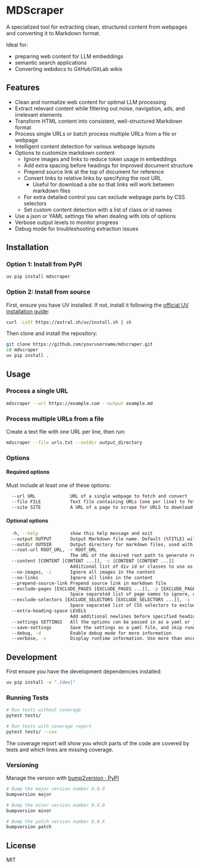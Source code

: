 # MDScraper

A specialized tool for extracting clean, structured content from webpages and converting it to Markdown format.

Ideal for:

- preparing web content for LLM embeddings
- semantic search applications
- Converting webdocs to GitHub/GitLab wikis

## Features

- Clean and normalize web content for optimal LLM processing
- Extract relevant content while filtering out noise, navigation, ads, and irrelevant elements
- Transform HTML content into consistent, well-structured Markdown format
- Process single URLs or batch process multiple URLs from a file or webpage
- Intelligent content detection for various webpage layouts
- Options to customize markdown content
  - Ignore images and links to reduce token usage in embeddings
  - Add extra spacing before headings for improved document structure
  - Prepend source link at the top of document for reference
  - Convert links to relative links by specifying the root URL
    - Useful for download a site so that links will work between markdown files
  - For extra detailed control you can exclude webpage parts by CSS selectors
  - Set custom content detection with a list of class or id names
- Use a json or YAML settings file when dealing with lots of options
- Verbose output levels to monitor progress
- Debug mode for troubleshooting extraction issues

## Installation

### Option 1: Install from PyPI

```bash
uv pip install mdscraper
```

### Option 2: Install from source

First, ensure you have UV installed. If not, install it following the [official UV installation guide](https://github.com/astral-sh/uv):

```bash
curl -LsSf https://astral.sh/uv/install.sh | sh
```

Then clone and install the repository:

```bash
git clone https://github.com/yourusername/mdscraper.git
cd mdscraper
uv pip install .
```

## Usage

### Process a single URL

```bash
mdscraper --url https://example.com --output example.md
```

### Process multiple URLs from a file

Create a text file with one URL per line, then run:

```bash
mdscraper --file urls.txt --outdir output_directory
```

### Options

#### Required options

Must include at least one of these options:

```bash
  --url URL             URL of a single webpage to fetch and convert
  --file FILE           Text file containing URLs (one per line) to fetch and convert
  --site SITE           A URL of a page to scrape for URLS to download a site
```

#### Optional options

```bash
  -h, --help            show this help message and exit
  --output OUTPUT       Output Markdown file name. Default (%TITLE) will generate a filename based on the Webpage Title. If you prefer to use the URL set this to %URL. Otherwise, use to set as the desired filename
  --outdir OUTDIR       Output directory for markdown files, used with --file, --site, or with generated --output
  --root-url ROOT_URL, -r ROOT_URL
                        The URL of the desired root path to generate relatives links for downloaded pages.
  --content [CONTENT [CONTENT ...]], -c [CONTENT [CONTENT ...]]
                        Additional list of div id or classes to use as the main content
  --no-images, -i       Ignore all images in the content
  --no-links            Ignore all links in the content
  --prepend-source-link Prepend source link in markdown file
  --exclude-pages [EXCLUDE_PAGES [EXCLUDE_PAGES ...]], -p [EXCLUDE_PAGES [EXCLUDE_PAGES ...]]
                        Space separated list of page names to ignore, can unix filename pattern matching.
  --exclude-selectors [EXCLUDE_SELECTORS [EXCLUDE_SELECTORS ...]], -s [EXCLUDE_SELECTORS [EXCLUDE_SELECTORS ...]]
                        Space separated list of CSS selectors to exclude
  --extra-heading-space LEVELS
                        Add additional newlines before specified heading levels (e.g., "1,2,3" for h1,h2,h3 or "all" for all headings)
  --settings SETTINGS   All the options can be passed in as a yaml or json file. CLI options will take precedence
  --save-settings       Save the settings as a yaml file, and skip running. Filename will be mdscrapper_{YYYmmdd_HHMM}.yaml
  --debug, -d           Enable debug mode for more information
  --verbose, -v         Display runtime information. Use more than once to increase the verbosity level. Default level is silent.
```

## Development

First ensure you have the development dependencies installed:

```bash
uv pip install -e ".[dev]"
```

### Running Tests

```bash
# Run tests without coverage
pytest tests/

# Run tests with coverage report
pytest tests/ --cov
```

The coverage report will show you which parts of the code are covered by tests and which lines are missing coverage.

### Versioning

Manage the version with [bump2version · PyPI](https://pypi.org/project/bump2version/)

```bash
# Bump the major version number X.0.0
bumpversion major

# Bump the minor version number 0.X.0
bumpversion minor

# Bump the patch version number 0.0.X
bumpversion patch
````

## License

MIT
